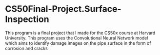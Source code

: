 # CS50Final-Project.Surface-Inspection
This program is a final project that I made for the CS50x course at Harvard University. This program uses the Convolutional Neural Network model which aims to identify damage images on the pipe surface in the form of corrosion and cracks
